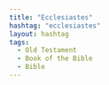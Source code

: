 ```yaml
---
title: "Ecclesiastes"
hashtag: "ecclesiastes"
layout: hashtag
tags:
  - Old Testament
  - Book of the Bible
  - Bible
---
```

